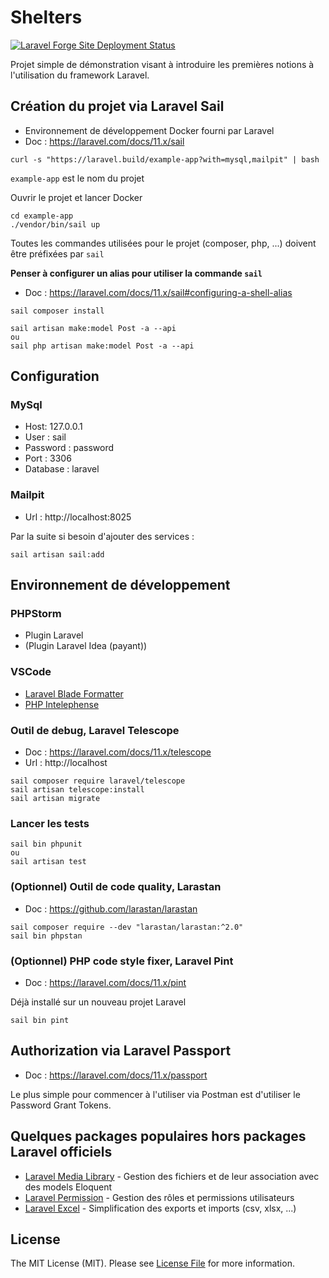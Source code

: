 # Shelters

[![Laravel Forge Site Deployment Status](https://img.shields.io/endpoint?url=https%3A%2F%2Fforge.laravel.com%2Fsite-badges%2F1fe51b34-7c12-4368-a253-88199be46e79%3Fdate%3D1%26label%3D1%26commit%3D1&style=flat-square)](https://forge.laravel.com/servers/777083/sites/2454953)

Projet simple de démonstration visant à introduire les premières notions à l'utilisation du framework Laravel.

## Création du projet via Laravel Sail

- Environnement de développement Docker fourni par Laravel
- Doc : https://laravel.com/docs/11.x/sail

```shell
curl -s "https://laravel.build/example-app?with=mysql,mailpit" | bash
```

`example-app` est le nom du projet

Ouvrir le projet et lancer Docker

```shell
cd example-app
./vendor/bin/sail up
```

Toutes les commandes utilisées pour le projet (composer, php, ...) doivent être préfixées par `sail`

**Penser à configurer un alias pour utiliser la commande `sail`**

- Doc : https://laravel.com/docs/11.x/sail#configuring-a-shell-alias

```shell
sail composer install

sail artisan make:model Post -a --api
ou
sail php artisan make:model Post -a --api
```

## Configuration

### MySql

- Host: 127.0.0.1
- User : sail
- Password : password
- Port : 3306
- Database : laravel

### Mailpit

- Url : http://localhost:8025

Par la suite si besoin d'ajouter des services :

```shell
sail artisan sail:add
```

## Environnement de développement

### PHPStorm

- Plugin Laravel
- (Plugin Laravel Idea (payant))

### VSCode

- [Laravel Blade Formatter](https://marketplace.visualstudio.com/items?itemName=shufo.vscode-blade-formatter)
- [PHP Intelephense](https://marketplace.visualstudio.com/items?itemName=bmewburn.vscode-intelephense-client)

### Outil de debug, Laravel Telescope

- Doc : https://laravel.com/docs/11.x/telescope
- Url : http://localhost

```shell
sail composer require laravel/telescope
sail artisan telescope:install
sail artisan migrate
```

### Lancer les tests

```shell
sail bin phpunit
ou
sail artisan test
```

### (Optionnel) Outil de code quality, Larastan

- Doc : https://github.com/larastan/larastan

```shell
sail composer require --dev "larastan/larastan:^2.0"
sail bin phpstan
```

### (Optionnel) PHP code style fixer, Laravel Pint

- Doc : https://laravel.com/docs/11.x/pint

Déjà installé sur un nouveau projet Laravel

```shell
sail bin pint
```

## Authorization via Laravel Passport

- Doc : https://laravel.com/docs/11.x/passport

Le plus simple pour commencer à l'utiliser via Postman est d'utiliser le Password Grant Tokens.

## Quelques packages populaires hors packages Laravel officiels

- [Laravel Media Library](https://spatie.be/docs/laravel-medialibrary/v11/introduction) - Gestion des fichiers et de leur association avec des models Eloquent
- [Laravel Permission](https://spatie.be/docs/laravel-permission/v6/introduction) - Gestion des rôles et permissions utilisateurs
- [Laravel Excel](https://laravel-excel.com/) - Simplification des exports et imports (csv, xlsx, ...)

## License

The MIT License (MIT). Please see [License File](LICENSE.md) for more information.
